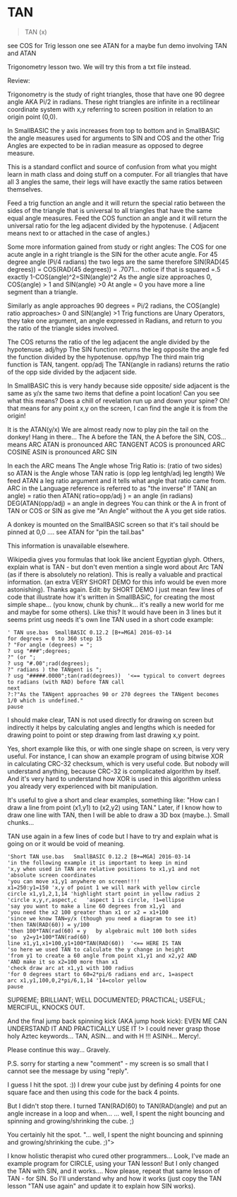 # TAN

> TAN (x)

see COS for Trig lesson one
see ATAN for a maybe fun demo involving TAN and ATAN

Trigonometry lesson two.
We will try this from a txt file instead.

Review:

Trigonometry is the study of right triangles,
those that have one 90 degree angle AKA Pi/2 in radians.
These right triangles are infinite in a rectilinear coordinate system
with x,y referring to screen position in relation to an origin point (0,0).

In SmallBASIC the y axis increases from top to bottom
and in SmallBASIC the angle measures used for arguments to SIN
and COS and the other Trig Angles are expected to be in radian
measure as opposed to degree measure.

This is a standard conflict and source of confusion from what you might
learn in math class and doing stuff on a computer.
For all triangles that have all 3 angles the same,
their legs will have exactly the same ratios between themselves.

Feed a trig function an angle and it will return the special ratio
between the sides of the triangle that is universal to all triangles
that have the same equal angle measures.
Feed the COS function an angle and it will return
the universal ratio for the leg adjacent divided by the hypotenuse.
( Adjacent means next to or attached in the case of angles.)

Some more information gained from study or right angles:
The COS for one acute angle in a right triangle is
the SIN for the other acute angle.
For 45 degree angle (Pi/4 radians) the two legs are the same therefore
SIN(RAD(45 degrees)) = COS(RAD(45 degrees)) = .7071...
notice if that is squared =.5 exactly 1-COS(angle)^2=SIN(angle)^2
As the angle size approaches 0, COS(angle) > 1 and SIN(angle) >0
At angle = 0 you have more a line segment than a triangle.

Similarly as angle approaches 90 degrees = Pi/2 radians,
the COS(angle) ratio approaches> 0 and SIN(angle) >1
Trig functions are Unary Operators, they take one argument,
an angle expressed in Radians,
and return to you the ratio of the triangle sides involved.

The COS returns the ratio of the leg adjacent the angle
divided by the hypotenuse. adj/hyp
The SIN function returns the leg opposite the angle fed the function
divided by the hypotenuse. opp/hyp
The third main trig function is TAN, tangent. opp/adj
The TAN(angle in radians) returns
the ratio of the opp side divided by the adjacent side.

In SmallBASIC this is very handy because side opposite/ side adjacent
is the same as y/x the same two items that define a point location!
Can you see what this means?
Does a chill of revelation run up and down your spine?
Oh! that means for any point x,y on the screen,
I can find the angle it is from the origin!

It is the ATAN(y/x)
We are almost ready now to play pin the tail on the donkey! Hang in there...
The A before the TAN, the A before the SIN, COS... means ARC
ATAN is pronounced ARC TANGENT
ACOS is pronounced ARC COSINE
ASIN is pronounced ARC SIN

In each the ARC means The Angle whose Trig Ratio is: (ratio of two sides)
so ATAN is the Angle whose TAN ratio is (opp leg lentgh/adj leg length)
We feed ATAN a leg ratio argument and it tells what angle that ratio came from.
ARC in the Language reference is referred to as "the inverse"
If TAN( an angle) = ratio then
ATAN( ratio=opp/adj ) = an angle (in radians)
DEG(ATAN(opp/adj) = an angle in degrees
You can think or the A in front of TAN or COS or SIN as give me "An Angle"
without the A you get side ratios.

A donkey is mounted on the SmallBASIC screen
so that it's tail should be pinned at 0,0 ....
see ATAN for "pin the tail.bas"

This information is unavailable elsewhere.

Wikipedia gives you formulas that look like ancient Egyptian glyph.
Others, explain what is TAN - but don't even mention a single word about Arc TAN (as if there is absolutely no relation).
This is really a valuable and practical information. (an extra VERY SHORT DEMO for this info would be even more astonishing).
Thanks again.
Edit: by SHORT DEMO I just mean few lines of code that illustrate how it's written in SmallBASiC, for creating the most simple shape... (you know, chunk by chunk... it's really a new world for me and maybe for some others).
Like this? It would have been in 3 lines but it seems print usg needs it's own line
TAN used in a short code example:

~~~
' TAN use.bas  SmallBASIC 0.12.2 [B+=MGA] 2016-03-14
for degrees = 0 to 360 step 15
? "For angle (degrees) = ";
? usg "###";degrees;
?" (or ";
? usg "#.00";rad(degrees);
?" radians ) the TANgent is ";
? usg "#####.0000";tan(rad(degrees))  '<== typical to convert degrees to radians (with RAD) before TAN call
next
?:?"As the TANgent approaches 90 or 270 degrees the TANgent becomes 1/0 which is undefined."
pause

~~~

I should make clear, TAN is not used directly for drawing on screen but indirectly it helps by calculating angles and lengths which is needed for drawing point to point or step drawing from last drawing x,y point.

Yes, short example like this, or with one single shape on screen, is very very useful.
For instance, I can show an example program of using bitwise XOR in calculating CRC-32 checksum, which is very useful code. But nobody will understand anything, because CRC-32 is complicated algorithm by itself. And it's very hard to understand how XOR is used in this algorithm unless you already very experienced with bit manipulation.

It's useful to give a short and clear examples, something like:
"How can I draw a line from point (x1,y1) to (x2,y2) using TAN."
Later, if I know how to draw one line with TAN, then I will be able to draw a 3D box (maybe..).
Small chunks...

TAN use again in a few lines of code but I have to try and explain what is going on or it would be void of meaning.

~~~
'Short TAN use.bas   SmallBASIC 0.12.2 [B+=MGA] 2016-03-14
'in the following example it is important to keep in mind
'x,y when used in TAN are relative positions to x1,y1 and not
'absolute screen coordinates
'you can move x1,y1 anywhere on screen!!!!
x1=250:y1=150 'x,y of point 1 we will mark with yellow circle
circle x1,y1,2,1,14 'highlight start point in yellow radius 2
'circle x,y,r,aspect,c   'aspect 1 is circle, !1=ellipse
'say you want to make a line 60 degrees from x1,y1  and
'you need the x2 100 greater than x1 or x2 = x1+100
'since we know TAN=y/x (though you need a diagram to see it)
'then TAN(RAD(60)) = y/100
'then 100*TAN(rad(60) = y   by algebraic mult 100 both sides
'so  y2=y1+100*TAN(rad(60)
line x1,y1,x1+100,y1+100*TAN(RAD(60))  '<== HERE IS TAN
'so here we used TAN to calculate the y change in height
'from y1 to create a 60 angle from point x1,y1 and x2,y2 AND
'AND make it so x2=100 more than x1
'check draw arc at x1,y1 with 100 radius
'for 0 degrees start to 60=2*pi/6 radians end arc, 1=aspect
arc x1,y1,100,0,2*pi/6,1,14 '14=color yellow
pause
~~~

SUPREME; BRILLIANT; WELL DOCUMENTED; PRACTICAL; USEFUL; MERCIFUL, KNOCKS OUT.

And the final jump back spinning kick (AKA jump hook kick):
EVEN ME CAN UNDERSTAND IT AND PRACTICALLY USE IT !>
I could never grasp those holy Aztec keywords... TAN, ASIN... and with H !!! ASINH... Mercy!.

Please continue this way...
Gravely.

P.S. sorry for starting a new "comment" - my screen is so small that I cannot see the message by using "reply".

I guess I hit the spot. :))
I drew your cube just by defining 4 points for one square face and then using this code for the back 4 points.

But I didn't stop there. I turned TAN(RAD(60) to TAN(RAD(angle) and put an angle increase in a loop and when...
... well, I spent the night bouncing and spinning and growing/shrinking the cube. ;)

You certainly hit the spot.
"... well, I spent the night bouncing and spinning and growing/shrinking the cube. ;)">

I know holistic therapist who cured other programmers...
Look, I've made an example program for CIRCLE, using your TAN lesson!
But I only changed the TAN with SIN, and it works....
Now please, repeat that same lesson of TAN - for SIN. So I'll understand why and how it works (just copy the TAN lesson "TAN use again" and update it to explain how SIN works).


